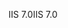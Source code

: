 <span data-ttu-id="856ed-101">IIS 7.0</span><span class="sxs-lookup"><span data-stu-id="856ed-101">IIS 7.0</span></span>